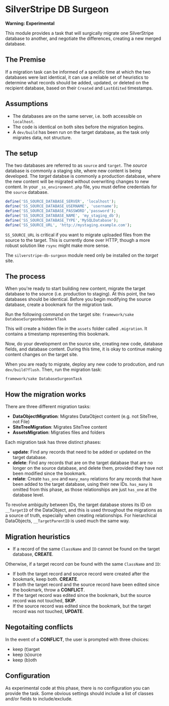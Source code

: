 # SilverStripe DB Surgeon

**Warning: Experimental**

This module provides a task that will surgically migrate one SilverStripe database to another, and negotiate the differences, creating a new merged database.

## The Premise
If a migration task can be informed of a specific time at which the two databases were last identical, it can use a reliable set of heuristics to determine what records should be added, updated, or deleted on the recipient database, based on their `Created` and `LastEdited` timestamps.

## Assumptions
* The databases are on the same server, i.e. both accessible on `localhost`.
* The code is identical on both sites before the migration begins.
* A `dev/build` has been run on the target database, as the task only migrates data, not structure.

## The setup
The two databases are referred to as `source` and `target`. The *source* database is commonly a staging site, where new content is being developed. The *target* databse is commonly a production database, where the new content will be migrated without overwriting changes to new content. In your `_ss_environment.php` file, you must define credentials for the `source` database.

```php
define('SS_SOURCE_DATABASE_SERVER', 'localhost');
define('SS_SOURCE_DATABASE_USERNAME', 'username');
define('SS_SOURCE_DATABASE_PASSWORD','password');
define('SS_SOURCE_DATABASE_NAME', 'my_staging_db');
define('SS_SOURCE_DATABASE_TYPE','MySQLDatabase');
define('SS_SOURCE_URL', 'http://mystaging.example.com');
```

`SS_SOURCE_URL` is critical if you want to migrate uploaded files from the source to the target. This is currently done over HTTP, though a more robust solution like `rsync` might make more sense.

The `silverstripe-db-surgeon` module need only be installed on the *target* site.

## The process
When you're ready to start building new content, migrate the target database to the source (i.e. production to staging). At this point, the two databases should be identical. Before you begin modifying the source database, create a bookmark for the migration task.

Run the following command on the target site:
`framework/sake DatabaseSurgeonBookmarkTask`

This will create a hidden file in the `assets` folder called `.migration`. It contains a timestamp representing this bookmark.

Now, do your development on the source site, creating new code, database fields, and database content. During this time, it is okay to continue making content changes on the target site.

When you are ready to migrate, deploy any new code to prodcution, and run `dev/build?flush`. Then, run the migration task:

`framework/sake DatabaseSurgeonTask`

## How the migration works

There are three different migration tasks:
* **DataObjectMigration**: Migrates DataObject content (e.g. not SiteTree, not File)
* **SiteTreeMigration**: Migrates SiteTree content
* **AssetsMigration**: Migraties files and folders

Each migration task has three distinct phases:
* **update**: Find any records that need to be added or updated on the target database.
* **delete**: Find any records that are on the target database that are no longer on the source database, and delete them, provided they have not been modified since the bookmark.
* **relate**: Create `has_one` and `many_many` relations for any records that have been added to the target database, using their new IDs. `has_many` is omitted from this phase, as those relationships are just `has_one` at the database level.

To revolve ambiguity between IDs, the target database stores its ID on `__TargetID` of the DataObject, and this is used throughout the migrations as a source of truth, especially when creating relationships. For hierarchical DataObjects, `__TargetParentID` is used much the same way.

## Migration heuristics
* If a record of the same `ClassName` and `ID` cannot be found on the target database, **CREATE**.

Otherwise, if a target record *can* be found with the same `ClassName` and `ID`:
* If both the target record and source record were created after the bookmark, keep both. **CREATE**.
* If both the target record and the source record have been edited since the bookmark, throw a **CONFLICT**.
* If the target record was edited since the bookmark, but the source record was not touched, **SKIP**.
* If the source record was edited since the bookmark, but the target record was not touched, **UPDATE**.

## Negotaiting conflicts

In the event of a **CONFLICT**, the user is prompted with three choices:
* keep (t)arget
* keep (s)ource
* keep (b)oth

## Configuration
As experimental code at this phase, there is no configuration you can provide the task. Some obvious settings should include a list of classes and/or fields to include/exclude.


